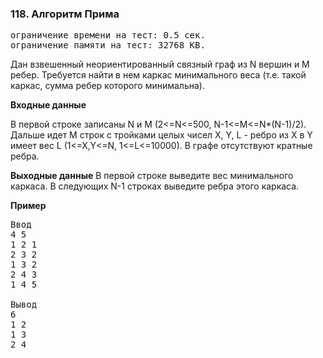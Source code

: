 ### 118. Алгоритм Прима

<pre>ограничение времени на тест: 0.5 сек.
ограничение памяти на тест: 32768 KB.</pre>


Дан взвешенный неориентированный связный граф из N вершин и M ребер. Требуется найти в нем каркас минимального веса (т.е. такой каркас, сумма ребер которого минимальна).

**Входные данные**

В первой строке записаны N и M (2<=N<=500, N-1<=M<=N*(N-1)/2). Дальше идет M строк с тройками целых чисел X, Y, L - ребро из X в Y имеет вес L (1<=X,Y<=N, 1<=L<=10000). В графе отсутствуют кратные ребра.

**Выходные данные**
В первой строке выведите вес минимального каркаса. В следующих N-1 строках выведите ребра этого каркаса.

**Пример**

<pre>Ввод
4 5
1 2 1
2 3 2
1 3 2
2 4 3
1 4 5

Вывод
6
1 2
1 3
2 4</pre>

